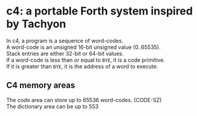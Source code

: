 # c4: a portable Forth system inspired by Tachyon

In c4, a program is a sequence of word-codes. <br/>
A word-code is an unsigned 16-bit unsigned value (0..65535). <br/>
Stack entries are either 32-bit or 64-bit values. <br/>
If a word-code is less than or equal to `BYE`, it is a code primitive. <br/>
If it is greater than `BYE`, it is the address of a word to execute. <br/>

## C4 memory areas

The code area can store up to 65536 word-codes. (CODE-SZ) <br/>
The dictionary area can be up to 553

